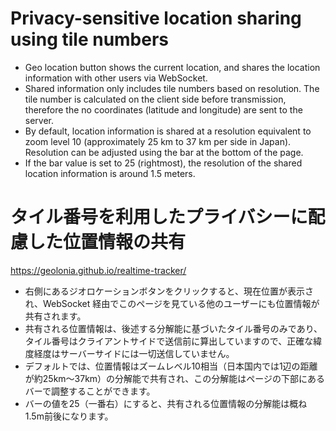 # Privacy-sensitive location sharing using tile numbers

- Geo location button shows the current location, and shares the location information with other users via WebSocket.
- Shared information only includes tile numbers based on resolution. The tile number is calculated on the client side before transmission, therefore the no coordinates (latitude and longitude) are sent to the server.
- By default, location information is shared at a resolution equivalent to zoom level 10 (approximately 25 km to 37 km per side in Japan). Resolution can be adjusted using the bar at the bottom of the page.
- If the bar value is set to 25 (rightmost), the resolution of the shared location information is around 1.5 meters.

# タイル番号を利用したプライバシーに配慮した位置情報の共有

https://geolonia.github.io/realtime-tracker/

* 右側にあるジオロケーションボタンをクリックすると、現在位置が表示され、WebSocket 経由でこのページを見ている他のユーザーにも位置情報が共有されます。
* 共有される位置情報は、後述する分解能に基づいたタイル番号のみであり、タイル番号はクライアントサイドで送信前に算出していますので、正確な緯度経度はサーバーサイドには一切送信していません。
* デフォルトでは、位置情報はズームレベル10相当（日本国内では1辺の距離が約25km〜37km）の分解能で共有され、この分解能はページの下部にあるバーで調整することができます。
* バーの値を25（一番右）にすると、共有される位置情報の分解能は概ね1.5m前後になります。
